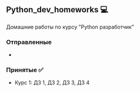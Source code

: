 ## Python_dev_homeworks :computer:
Домашние работы по курсу "Python разработчик"

### Отправленные
- 

### Принятые :white_check_mark:
- Курс 1: ДЗ 1, ДЗ 2, ДЗ 3, ДЗ 4
